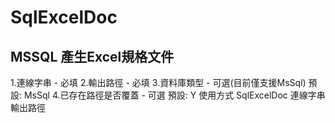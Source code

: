 # SqlExcelDoc

## MSSQL 產生Excel規格文件
1.連線字串 - 必填
2.輸出路徑 - 必填
3.資料庫類型 - 可選(目前僅支援MsSql) 預設: MsSql
4.已存在路徑是否覆蓋 - 可選 預設: Y
使用方式 SqlExcelDoc 連線字串 輸出路徑
